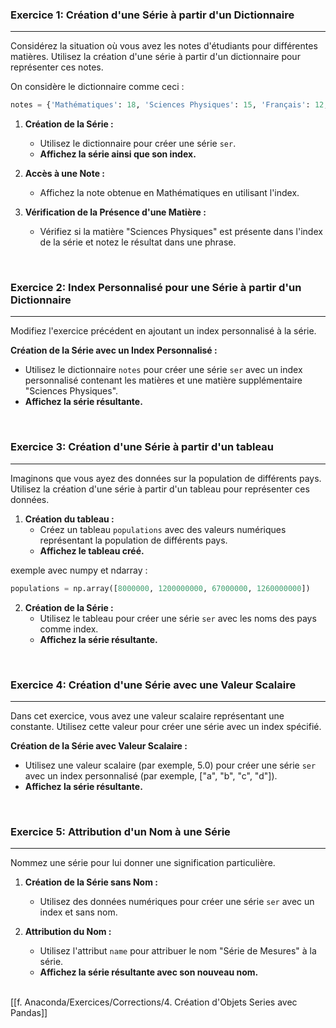 ### Exercice 1: Création d'une Série à partir d'un Dictionnaire

---

Considérez la situation où vous avez les notes d'étudiants pour différentes matières. Utilisez la création d'une série à partir d'un dictionnaire pour représenter ces notes.

On considère le dictionnaire comme ceci :
```python
notes = {'Mathématiques': 18, 'Sciences Physiques': 15, 'Français': 12, 'Biologie': 16}
```

1. **Création de la Série :**
   - Utilisez le dictionnaire pour créer une série `ser`.
   - **Affichez la série ainsi que son index.**

2. **Accès à une Note :**
   - Affichez la note obtenue en Mathématiques en utilisant l'index.

3. **Vérification de la Présence d'une Matière :**
   - Vérifiez si la matière "Sciences Physiques" est présente dans l'index de la série et notez le résultat dans une phrase.

<br>

### Exercice 2: Index Personnalisé pour une Série à partir d'un Dictionnaire

---

Modifiez l'exercice précédent en ajoutant un index personnalisé à la série.

**Création de la Série avec un Index Personnalisé :**
   - Utilisez le dictionnaire `notes` pour créer une série `ser` avec un index personnalisé contenant les matières et une matière supplémentaire "Sciences Physiques".
   - **Affichez la série résultante.**

<br>

### Exercice 3: Création d'une Série à partir d'un tableau

---

Imaginons que vous ayez des données sur la population de différents pays. Utilisez la création d'une série à partir d'un tableau pour représenter ces données.

1. **Création du tableau :**
   - Créez un tableau `populations` avec des valeurs numériques représentant la population de différents pays.
   - **Affichez le tableau créé.**

exemple avec numpy  et ndarray :
```python
populations = np.array([8000000, 1200000000, 67000000, 1260000000])
```

2. **Création de la Série :**
   - Utilisez le tableau pour créer une série `ser` avec les noms des pays comme index.
   - **Affichez la série résultante.**

<br>

### Exercice 4: Création d'une Série avec une Valeur Scalaire

---

Dans cet exercice, vous avez une valeur scalaire représentant une constante. Utilisez cette valeur pour créer une série avec un index spécifié.

**Création de la Série avec Valeur Scalaire :**
   - Utilisez une valeur scalaire (par exemple, 5.0) pour créer une série `ser` avec un index personnalisé (par exemple, ["a", "b", "c", "d"]).
   - **Affichez la série résultante.**

<br>

### Exercice 5: Attribution d'un Nom à une Série

---

Nommez une série pour lui donner une signification particulière.

1. **Création de la Série sans Nom :**
   - Utilisez des données numériques pour créer une série `ser` avec un index et sans nom.
   
2. **Attribution du Nom :**
   - Utilisez l'attribut `name` pour attribuer le nom "Série de Mesures" à la série.
   - **Affichez la série résultante avec son nouveau nom.**

<br>
[[f. Anaconda/Exercices/Corrections/4. Création d'Objets Series avec Pandas]]